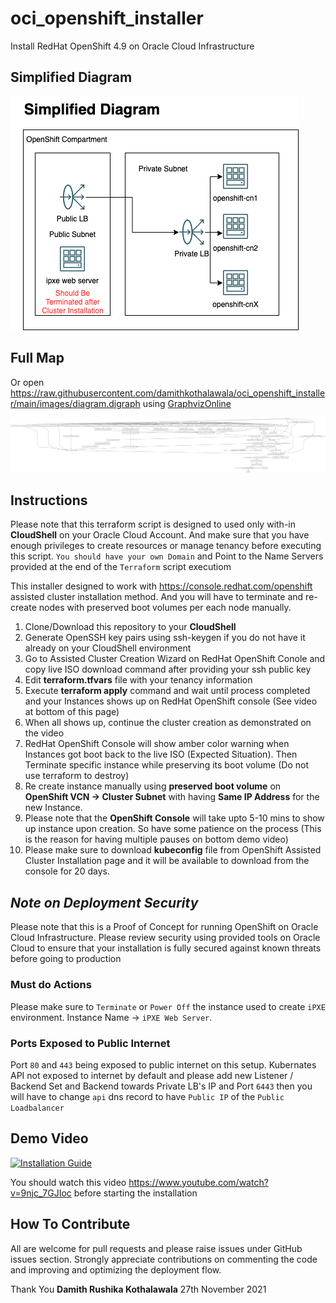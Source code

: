 # oci_openshift_installer
Install RedHat OpenShift 4.9 on Oracle Cloud Infrastructure

## Simplified Diagram 
![Simplified Diagram](https://github.com/damithkothalawala/oci_openshift_installer/raw/main/images/simplified.png)

## Full Map
Or open https://raw.githubusercontent.com/damithkothalawala/oci_openshift_installer/main/images/diagram.digraph using [GraphvizOnline](https://dreampuf.github.io/GraphvizOnline)

![Full Map](https://github.com/damithkothalawala/oci_openshift_installer/raw/main/images/graphviz.svg)

## Instructions
Please note that this terraform script is designed to used only with-in **CloudShell** on your Oracle Cloud Account.  And make sure that you have enough privileges to create resources or manage tenancy before executing this script. `You should have your own Domain` and Point to the Name Servers provided at the end of the `Terraform` script executiom

This installer designed to work with https://console.redhat.com/openshift assisted cluster installation method. And you will have to terminate and re-create nodes with preserved boot volumes per each node manually.

 1. Clone/Download this repository to your **CloudShell** 
 2. Generate OpenSSH key pairs using ssh-keygen if you do not have it already on your CloudShell environment
 3. Go to Assisted Cluster Creation Wizard on RedHat OpenShift Conole and copy live ISO download command after providing your ssh public key
 4. Edit **terraform.tfvars** file with your tenancy information
 5. Execute **terraform apply** command and wait until process completed and your Instances shows up on RedHat OpenShift console (See video at bottom of this page)
 6. When all shows up, continue the cluster creation as demonstrated on the video
 7. RedHat OpenShift Console will show amber color warning when Instances got boot back to the live ISO (Expected Situation). Then Terminate specific instance while preserving its boot volume (Do not use terraform to destroy)
 8. Re create instance manually using **preserved boot volume** on **OpenShift VCN -> Cluster Subnet** with having **Same IP Address** for the new Instance.
 9. Please note that the **OpenShift Console**  will take upto 5-10 mins to show up instance upon creation. So have some patience on the process (This is the reason for having multiple pauses on bottom demo video)
 10. Please make sure to download **kubeconfig** file from OpenShift Assisted Cluster Installation page and it will be available to download from the console for 20 days.

## ***Note on Deployment Security***
Please note that this is a Proof of Concept for running OpenShift on Oracle Cloud Infrastructure.  Please review security using provided tools on Oracle Cloud to ensure that your installation is fully secured against known threats before going to production

### Must do Actions
Please make sure to `Terminate` or `Power Off` the instance used to create `iPXE` environment. Instance Name -> `iPXE Web Server`. 

### Ports Exposed to Public Internet
Port `80` and `443` being exposed to public internet on this setup. Kubernates API not exposed to internet by default and please add new Listener / Backend Set and Backend towards Private LB's IP and Port `6443` then you will have to change `api` dns record to have `Public IP` of the `Public Loadbalancer`


## Demo Video

[![Installation Guide](https://img.youtube.com/vi/9njc_7GJIoc/0.jpg)](https://www.youtube.com/watch?v=9njc_7GJIoc)

You should watch this video https://www.youtube.com/watch?v=9njc_7GJIoc before starting the installation


## How To Contribute
All are welcome for pull requests and please raise issues under GitHub issues section. Strongly appreciate contributions on commenting the code and improving and optimizing the deployment flow.

Thank You
**Damith Rushika Kothalawala** 27th November 2021  


